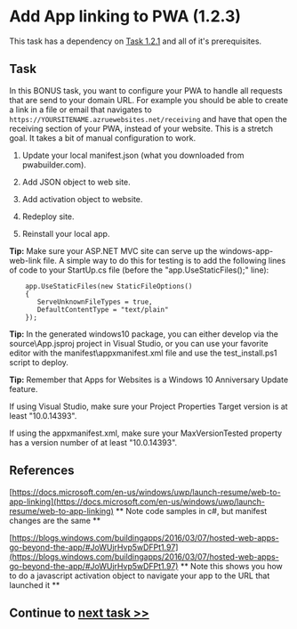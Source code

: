  # Add App linking to PWA (1.2.3)

This task has a dependency on [Task 1.2.1](121_Add_WIndows_Feature.md) and all of it's prerequisites.

## Task 

In this BONUS task, you want to configure your PWA to handle all requests that are send to your domain URL.  For example you should be able to create a link in a file or email that navigates to `https://YOURSITENAME.azruewebsites.net/receiving` and have that open the receiving section of your PWA, instead of your website.   This is a stretch goal. It takes a bit of manual configuration to work.

1. Update your local manifest.json (what you downloaded from pwabuilder.com).

2. Add JSON object to web site.

3. Add activation object to website.

4. Redeploy site.

5. Reinstall your local app.

**Tip:** Make sure your ASP.NET MVC site can serve up the windows-app-web-link file.  A simple way to do this for testing is to add the following lines of code to your StartUp.cs file (before the "app.UseStaticFiles();" line):

        app.UseStaticFiles(new StaticFileOptions()
        {
           ServeUnknownFileTypes = true,
           DefaultContentType = "text/plain"
        });

**Tip:** In the generated windows10 package, you can either develop via the source\App.jsproj project in Visual Studio, or you can use your favorite editor with the manifest\appxmanifest.xml file and use the test_install.ps1 script to deploy. 

**Tip:** Remember that Apps for Websites is a Windows 10 Anniversary Update feature.

If using Visual Studio, make sure your Project Properties Target version is at least "10.0.14393".

If using the appxmanifest.xml, make sure your MaxVersionTested property has a version number of at least "10.0.14393".

## References

[https://docs.microsoft.com/en-us/windows/uwp/launch-resume/web-to-app-linking](https://docs.microsoft.com/en-us/windows/uwp/launch-resume/web-to-app-linking) ** Note code samples in c#, but manifest changes are the same **

[https://blogs.windows.com/buildingapps/2016/03/07/hosted-web-apps-go-beyond-the-app/#JoWUjrHvp5wDFPt1.97](https://blogs.windows.com/buildingapps/2016/03/07/hosted-web-apps-go-beyond-the-app/#JoWUjrHvp5wDFPt1.97) ** Note this shows you how to do a javascript activation object to navigate your app to the URL that launched it **


## Continue to [next task >> ](124_BONUS_InMemoryCaching.md)
